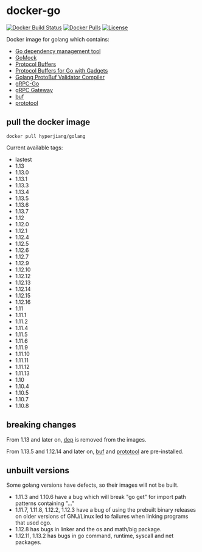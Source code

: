 # docker-go

[![Docker Build Status](https://img.shields.io/docker/build/hyperjiang/golang.svg)](https://hub.docker.com/r/hyperjiang/golang)
[![Docker Pulls](https://img.shields.io/docker/pulls/hyperjiang/golang.svg)](https://hub.docker.com/r/hyperjiang/golang)
[![License](https://img.shields.io/github/license/hyperjiang/docker-go.svg)](https://github.com/hyperjiang/docker-go)

Docker image for golang which contains:

- [Go dependency management tool](https://github.com/golang/dep)
- [GoMock](https://github.com/golang/mock)
- [Protocol Buffers](https://github.com/protocolbuffers/protobuf)
- [Protocol Buffers for Go with Gadgets](https://github.com/gogo/protobuf)
- [Golang ProtoBuf Validator Compiler](https://github.com/mwitkow/go-proto-validators)
- [gRPC-Go](https://github.com/grpc/grpc-go)
- [gRPC Gateway](https://github.com/grpc-ecosystem/grpc-gateway)
- [buf](https://github.com/bufbuild/buf)
- [prototool](https://github.com/uber/prototool)

## pull the docker image

```
docker pull hyperjiang/golang
```

Current available tags:

- lastest
- 1.13
- 1.13.0
- 1.13.1
- 1.13.3
- 1.13.4
- 1.13.5
- 1.13.6
- 1.13.7
- 1.12
- 1.12.0
- 1.12.1
- 1.12.4
- 1.12.5
- 1.12.6
- 1.12.7
- 1.12.9
- 1.12.10
- 1.12.12
- 1.12.13
- 1.12.14
- 1.12.15
- 1.12.16
- 1.11
- 1.11.1
- 1.11.2
- 1.11.4
- 1.11.5
- 1.11.6
- 1.11.9
- 1.11.10
- 1.11.11
- 1.11.12
- 1.11.13
- 1.10
- 1.10.4
- 1.10.5
- 1.10.7
- 1.10.8

## breaking changes

From 1.13 and later on, [dep](https://github.com/golang/dep) is removed from the images.

From 1.13.5 and 1.12.14 and later on, [buf](https://github.com/bufbuild/buf) and [prototool](https://github.com/uber/prototool) are pre-installed.

## unbuilt versions

Some golang versions have defects, so their images will not be built.

- 1.11.3 and 1.10.6 have a bug which will break "go get" for import path patterns containing "..."
- 1.11.7, 1.11.8, 1.12.2, 1.12.3 have a bug of using the prebuilt binary releases on older versions of GNU/Linux led to failures when linking programs that used cgo.
- 1.12.8 has bugs in linker and the os and math/big package.
- 1.12.11, 1.13.2 has bugs in go command, runtime, syscall and net packages.
